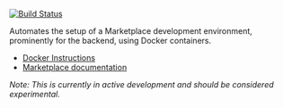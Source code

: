 [![Build Status](https://travis-ci.org/mozilla/wharfie.svg?branch=master)](https://travis-ci.org/mozilla/wharfie)

Automates the setup of a Marketplace development environment, prominently for
the backend, using Docker containers.

* [Docker Instructions](https://marketplace.readthedocs.org/latest/topics/docker.html)
* [Marketplace documentation](https://marketplace.readthedocs.org)

*Note: This is currently in active development and should be considered experimental.*
